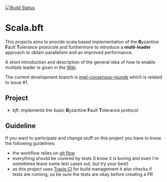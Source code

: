 [![Build Status](https://travis-ci.org/pheymann/scala.bft.svg?branch=develop)](https://travis-ci.org/pheymann/scala.bft)

# Scala.bft
This projects aims to provide scala based implementation of the **B**yzantine **F**ault **T**olerance protocole and furthermore to introduce a **mutli-leader** approach to obtain parallelism and an improved performance.

A short introduction and description of the general idea of how to enable multiple leader is given in the [Wiki](https://github.com/pheymann/scala.bft/wiki).

The current development branch is [impl-consensus-rounds](https://github.com/pheymann/scala.bft/tree/impl-consensus-rounds) which is related to issue #1.

## Project
 - *bft*: implements the basic **B**yzantine **F**ault **T**olerance protocol

## Guideline
If you want to participate and change stuff on this project you have to know the following guidelines:
 - the workflow relies on [git flow](http://danielkummer.github.io/git-flow-cheatsheet/)
 - everything should be covered by tests (I know it is boring and even I'm sometimes leave some test cases out, but try your best)
 - as this project uses [Travis CI](https://travis-ci.org/pheymann/scala.bft) for build management it also checks if tests are running; so be sure the tests are okay before creating a PR
